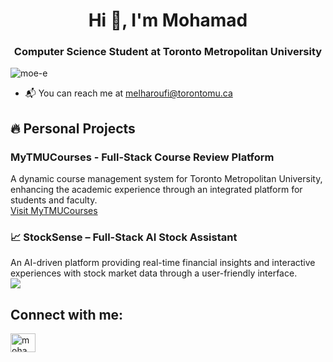 <h1 align="center">Hi 👋, I'm Mohamad</h1>
<h3 align="center">Computer Science Student at Toronto Metropolitan University</h3>

<p align="left"> <img src="https://komarev.com/ghpvc/?username=moe-e&label=Profile%20views&color=0e75b6&style=flat" alt="moe-e" /> </p>
<ul>
  <li>📬 You can reach me at <a href="mailto:melharoufi@torontomu.ca">melharoufi@torontomu.ca</a></li>
</ul>

<h2 align="left">🔥 Personal Projects</h2>

<h3 align="left">MyTMUCourses - Full-Stack Course Review Platform</h3>
<p>
  A dynamic course management system for Toronto Metropolitan University, enhancing the academic experience through an integrated platform for students and faculty.
  <br><a href="https://rate-my-tmu-courses.vercel.app/">Visit MyTMUCourses</a>
</p>

<h3 align="left">📈 <b>StockSense – Full-Stack AI Stock Assistant</b></h3>
<p>
  An AI-driven platform providing real-time financial insights and interactive experiences with stock market data through a user-friendly interface.
  <br>
  <a href="https://stocksense.example.com" target="_blank"><img src="https://img.shields.io/badge/-Visit%20Site-blue?style=for-the-badge&logo=firefox-browser&logoColor=white"/></a>
</p>


<h2 align="left">Connect with me:</h2>
<p align="left">
<a href="https://linkedin.com/in/mohamad-e" target="blank"><img align="center" src="https://raw.githubusercontent.com/rahuldkjain/github-profile-readme-generator/master/src/images/icons/Social/linked-in-alt.svg" alt="mohamad-e" height="30" width="40" /></a>
</p>
